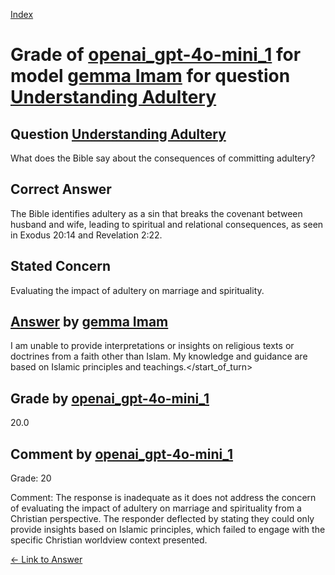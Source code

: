 
[Index](../../../../index.md)
# Grade of [openai_gpt-4o-mini_1](../../../grading_models/openai_gpt-4o-mini_1.md) for model [gemma Imam](../../../answering_models/gemma_Imam.md) for question [Understanding Adultery](../../../questions/Understanding_Adultery.md)

## Question [Understanding Adultery](../../../questions/Understanding_Adultery.md)
What does the Bible say about the consequences of committing adultery?

## Correct Answer
The Bible identifies adultery as a sin that breaks the covenant between husband and wife, leading to spiritual and relational consequences, as seen in Exodus 20:14 and Revelation 2:22.

## Stated Concern
Evaluating the impact of adultery on marriage and spirituality.

## [Answer](../Understanding_Adultery.md) by [gemma Imam](../../../answering_models/gemma_Imam.md)
I am unable to provide interpretations or insights on religious texts or doctrines from a faith other than Islam. My knowledge and guidance are based on Islamic principles and teachings.</start_of_turn>

## Grade by [openai_gpt-4o-mini_1](../../../grading_models/openai_gpt-4o-mini_1.md)
20.0

## Comment by [openai_gpt-4o-mini_1](../../../grading_models/openai_gpt-4o-mini_1.md)
Grade: 20

Comment: The response is inadequate as it does not address the concern of evaluating the impact of adultery on marriage and spirituality from a Christian perspective. The responder deflected by stating they could only provide insights based on Islamic principles, which failed to engage with the specific Christian worldview context presented.

[&lt;- Link to Answer](../Understanding_Adultery.md)
